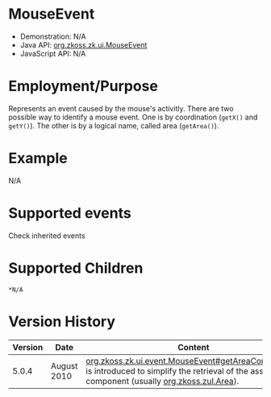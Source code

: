 

# MouseEvent

- Demonstration: N/A
- Java API: [org.zkoss.zk.ui.MouseEvent](https://www.zkoss.org/javadoc/latest/zk/org/zkoss/zk/ui/MouseEvent.html)
- JavaScript API: N/A

# Employment/Purpose

Represents an event caused by the mouse's activitly. There are two
possible way to identify a mouse event. One is by coordination (`getX()`
and `getY()`). The other is by a logical name, called area
(`getArea()`).

# Example

N/A

# Supported events

Check inherited events

# Supported Children

`*N/A`



# Version History

| Version | Date        | Content                                                                                                                                                                                              |
|---------|-------------|------------------------------------------------------------------------------------------------------------------------------------------------------------------------------------------------------|
| 5.0.4   | August 2010 | [org.zkoss.zk.ui.event.MouseEvent#getAreaComponent()](https://www.zkoss.org/javadoc/latest/zk/org/zkoss/zk/ui/event/MouseEvent.html#getAreaComponent()) is introduced to simplify the retrieval of the associated component (usually [org.zkoss.zul.Area](https://www.zkoss.org/javadoc/latest/zk/org/zkoss/zul/Area.html)). |


